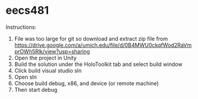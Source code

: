 # eecs481

Instructions:

1. File was too large for git so download and extract zip file from https://drive.google.com/a/umich.edu/file/d/0B4MWU0ckqfWod2RaVmprOWh5Rlk/view?usp=sharing
2. Open the project in Unity
3. Build the solution under the HoloToolkit tab and select build window
4. Click build visual studio sln
5. Open sln
6. Choose build debug, x86, and device (or remote machine)
7. Then start debug
